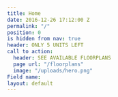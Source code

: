 ```yaml
---
title: Home
date: 2016-12-26 17:12:00 Z
permalink: "/"
position: 0
is hidden from nav: true
header: ONLY 5 UNITS LEFT
call to action:
  header: SEE AVAILABLE FLOORPLANS
  page url: "/floorplans"
  image: "/uploads/hero.png"
Field name: 
layout: default
---
```


